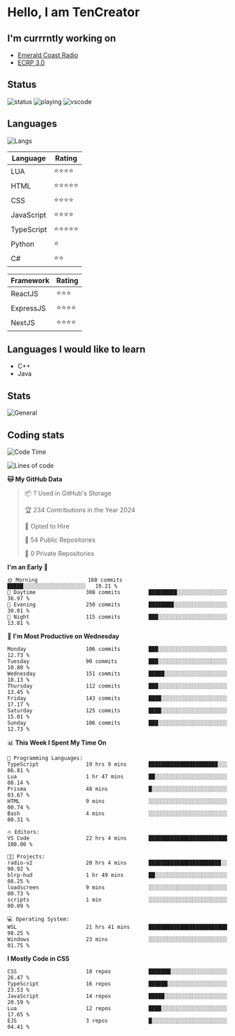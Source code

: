 # Hello, I am TenCreator

## I'm currrntly working on
- [Emerald Coast Radio](https://listen.emeraldcoastrp.com/)
- [ECRP 3.0](http://github.com/Emerald-Coast-Roleplay/)

## Status
![status](https://api.statusbadges.me/badge/status/518334475038359555?simple=true&style=for-the-badge)
![playing](https://api.statusbadges.me/badge/playing/518334475038359555?style=for-the-badge)
![vscode](https://api.statusbadges.me/badge/vscode/518334475038359555?style=for-the-badge)

## Languages
![Langs](https://github-readme-stats.vercel.app/api/top-langs/?username=tencreator&layout=compact&theme=radical)


|Language|Rating|
|--------|------|
|LUA|⭐️⭐️⭐️⭐️|
|HTML|⭐️⭐️⭐️⭐️⭐️|
|CSS|⭐️⭐️⭐️⭐️|
|JavaScript|⭐️⭐️⭐️⭐️|
|TypeScript|⭐️⭐️⭐️⭐️⭐️|
|Python|⭐️|
|C#|⭐️⭐️ |

|Framework|Rating|
|--------|------|
|ReactJS|⭐️⭐️⭐|
|ExpressJS|⭐️⭐️⭐️⭐️|
|NextJS|⭐️⭐️⭐⭐️|

## Languages I would like to learn
- C++
- Java

## Stats
![General](https://github-readme-stats.vercel.app/api?username=tencreator&show_icons=true&theme=radical)

## Coding stats

<!--START_SECTION:waka-->
![Code Time](http://img.shields.io/badge/Code%20Time-244%20hrs%2036%20mins-blue)

![Lines of code](https://img.shields.io/badge/From%20Hello%20World%20I%27ve%20Written-1.3%20million%20lines%20of%20code-blue)

**🐱 My GitHub Data** 

> 📦 ? Used in GitHub's Storage 
 > 
> 🏆 234 Contributions in the Year 2024
 > 
> 💼 Opted to Hire
 > 
> 📜 54 Public Repositories 
 > 
> 🔑 0 Private Repositories 
 > 
**I'm an Early 🐤** 

```text
🌞 Morning                160 commits         █████░░░░░░░░░░░░░░░░░░░░   19.21 % 
🌆 Daytime                308 commits         █████████░░░░░░░░░░░░░░░░   36.97 % 
🌃 Evening                250 commits         ████████░░░░░░░░░░░░░░░░░   30.01 % 
🌙 Night                  115 commits         ███░░░░░░░░░░░░░░░░░░░░░░   13.81 % 
```
📅 **I'm Most Productive on Wednesday** 

```text
Monday                   106 commits         ███░░░░░░░░░░░░░░░░░░░░░░   12.73 % 
Tuesday                  90 commits          ███░░░░░░░░░░░░░░░░░░░░░░   10.80 % 
Wednesday                151 commits         █████░░░░░░░░░░░░░░░░░░░░   18.13 % 
Thursday                 112 commits         ███░░░░░░░░░░░░░░░░░░░░░░   13.45 % 
Friday                   143 commits         ████░░░░░░░░░░░░░░░░░░░░░   17.17 % 
Saturday                 125 commits         ████░░░░░░░░░░░░░░░░░░░░░   15.01 % 
Sunday                   106 commits         ███░░░░░░░░░░░░░░░░░░░░░░   12.73 % 
```


📊 **This Week I Spent My Time On** 

```text
💬 Programming Languages: 
TypeScript               19 hrs 9 mins       ██████████████████████░░░   86.81 % 
Lua                      1 hr 47 mins        ██░░░░░░░░░░░░░░░░░░░░░░░   08.14 % 
Prisma                   48 mins             █░░░░░░░░░░░░░░░░░░░░░░░░   03.67 % 
HTML                     9 mins              ░░░░░░░░░░░░░░░░░░░░░░░░░   00.74 % 
Bash                     4 mins              ░░░░░░░░░░░░░░░░░░░░░░░░░   00.31 % 

🔥 Editors: 
VS Code                  22 hrs 4 mins       █████████████████████████   100.00 % 

🐱‍💻 Projects: 
radio-v2                 20 hrs 4 mins       ███████████████████████░░   90.92 % 
blrp-hud                 1 hr 49 mins        ██░░░░░░░░░░░░░░░░░░░░░░░   08.25 % 
loadscreen               9 mins              ░░░░░░░░░░░░░░░░░░░░░░░░░   00.73 % 
scripts                  1 min               ░░░░░░░░░░░░░░░░░░░░░░░░░   00.09 % 

💻 Operating System: 
WSL                      21 hrs 41 mins      █████████████████████████   98.25 % 
Windows                  23 mins             ░░░░░░░░░░░░░░░░░░░░░░░░░   01.75 % 
```

**I Mostly Code in CSS** 

```text
CSS                      18 repos            ███████░░░░░░░░░░░░░░░░░░   26.47 % 
TypeScript               16 repos            ██████░░░░░░░░░░░░░░░░░░░   23.53 % 
JavaScript               14 repos            █████░░░░░░░░░░░░░░░░░░░░   20.59 % 
Lua                      12 repos            ████░░░░░░░░░░░░░░░░░░░░░   17.65 % 
EJS                      3 repos             █░░░░░░░░░░░░░░░░░░░░░░░░   04.41 % 
```




<!--END_SECTION:waka-->
